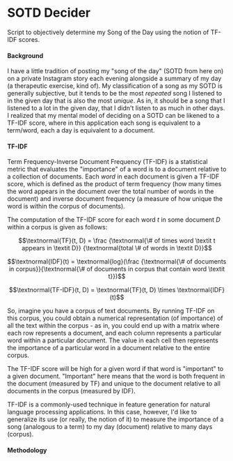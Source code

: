 # SOTD Decider
Script to objectively determine my Song of the Day using the notion of TF-IDF scores.

#### Background
I have a little tradition of posting my "song of the day" (SOTD from here on) on a private Instagram story each evening alongside a summary of my day (a therapeutic exercise, kind of). My classification of a song as my SOTD is generally subjective, but it tends to be the most *repeated* song I listened to in the given day that is also the most *unique*. As in, it should be a song that I listened to a lot in the given day, that I didn't listen to as much in other days. I realized that my mental model of deciding on a SOTD can be likened to a TF-IDF score, where in this application each song is equivalent to a term/word, each a day is equivalent to a document. 

#### TF-IDF
Term Frequency-Inverse Document Frequency (TF-IDF) is a statistical metric that evaluates the "importance" of a word is to a document relative to a collection of documents. Each *word* in each document is given a TF-IDF score, which is defined as the product of term frequency (how many times the word appears in the document over the total number of words in the document) and inverse document frequency (a measure of how unique the word is within the corpus of documents).

The computation of the TF-IDF score for each word $t$ in some document $D$ within a corpus is given as follows: 

$$\textnormal{TF}(t, D) = \frac {\textnormal{\# of times word \textit t appears in \textit D}} {\textnormal{total \# of words in \textit D}}$$

$$\textnormal{IDF}(t) = \textnormal{log}(\frac {\textnormal{\# of documents in corpus}}{\textnormal{\# of documents in corpus that contain word \textit t}})$$

$$\textnormal{TF-IDF}(t, D) = \textnormal{TF}(t, D) \times \textnormal{IDF}(t)$$

So, imagine you have a corpus of text documents. By running TF-IDF on this corpus, you could obtain a numerical representation (of importance) of all the text within the corpus - as in, you could end up with a matrix where each row represents a document, and each column represents a particular word within a particular document. The value in each cell then represents the importance of a particular word in a document relative to the entire corpus. 

The TF-IDF score will be high for a given word if that word is "important" to a given document. "Important" here means that the word is both frequent in the document (measured by TF) and unique to the document relative to all documents in the corpus (measured by IDF).

TF-IDF is a commonly-used technique in feature generation for natural language processing applications. In this case, however, I'd like to generalize its use (or really, the notion of it) to measure the importance of a song (analogous to a term) to my day (document) relative to many days (corpus). 

#### Methodology